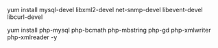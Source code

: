 yum install       mysql-devel   libxml2-devel  net-snmp-devel         libevent-devel libcurl-devel

 yum install php-mysql  php-bcmath php-mbstring  php-gd  php-xmlwriter  php-xmlreader  -y